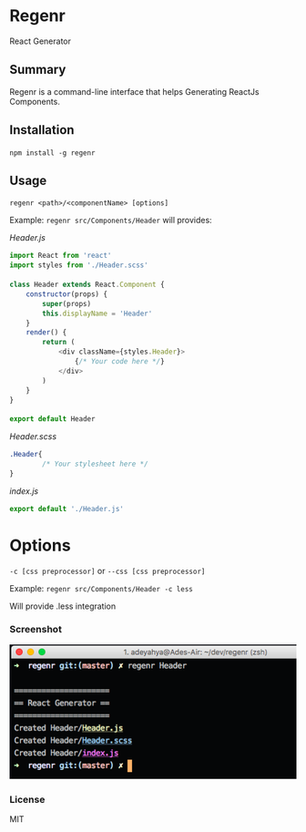 # Regenr
React Generator

## Summary
Regenr is a command-line interface that helps Generating ReactJs Components.

## Installation
`npm install -g regenr`

## Usage
`regenr <path>/<componentName> [options]` 

Example:
`regenr src/Components/Header` will provides:

*Header.js*
```javascript
import React from 'react'
import styles from './Header.scss'

class Header extends React.Component {
	constructor(props) {
		super(props)
		this.displayName = 'Header'
	}
	render() {
		return (
			<div className={styles.Header}>
				{/* Your code here */}
			</div>
		)
	}
}

export default Header
```

*Header.scss*
```sass
.Header{
		/* Your stylesheet here */
}
```

*index.js*
```javascript
export default './Header.js'
```

# Options
`-c [css preprocessor]` or `--css [css preprocessor]`

Example:
`regenr src/Components/Header -c less`

Will provide .less integration

### Screenshot

![Screenshot](/ss1.png?raw=true "Screenshot")

### License
MIT